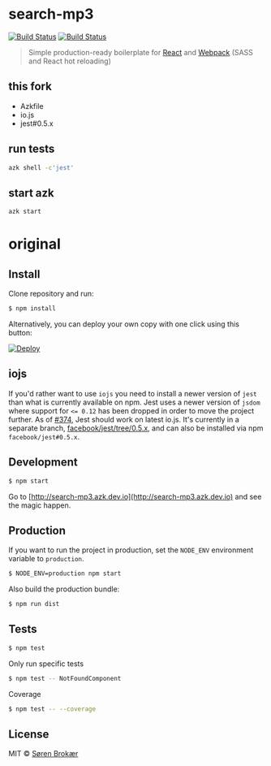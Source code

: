 # search-mp3
[![Build Status](http://img.shields.io/travis/saitodisse/search-mp3.svg?style=flat-square)](https://travis-ci.org/saitodisse/search-mp3) [![Build Status](http://img.shields.io/coveralls/saitodisse/search-mp3.svg?style=flat-square)](https://coveralls.io/r/saitodisse/search-mp3)

> Simple production-ready boilerplate for [React](http://facebook.github.io/react/) and [Webpack](http://webpack.github.io/) (SASS and React hot reloading)

## this fork

- Azkfile
- io.js
- jest#0.5.x

## run tests

```sh
azk shell -c'jest'
```

## start azk

```sh
azk start
```

# original

## Install

Clone repository and run:

```sh
$ npm install
```

Alternatively, you can deploy your own copy with one click using this button:

[![Deploy](https://www.herokucdn.com/deploy/button.svg)](https://heroku.com/deploy?template=https://github.com/srn/search-mp3)

## iojs

If you'd rather want to use `iojs` you need to install a newer version of `jest` than what is currently
available on npm. Jest uses a newer version of `jsdom` where support for `<= 0.12` has been dropped in order to move
the project further. As of [#374](https://github.com/facebook/jest/pull/374), Jest should work on latest io.js.
It's currently in a separate branch, [facebook/jest/tree/0.5.x](https://github.com/facebook/jest/tree/0.5.x), and can also be installed via npm `facebook/jest#0.5.x`.

## Development

```sh
$ npm start
```

Go to [http://search-mp3.azk.dev.io](http://search-mp3.azk.dev.io) and see the magic happen.

## Production

If you want to run the project in production, set the `NODE_ENV` environment variable to `production`.

```sh
$ NODE_ENV=production npm start
```

Also build the production bundle:

```sh
$ npm run dist
```

## Tests

```sh
$ npm test
```

Only run specific tests

```sh
$ npm test -- NotFoundComponent
```

Coverage

```sh
$ npm test -- --coverage
```

## License

MIT © [Søren Brokær](http://srn.io)
